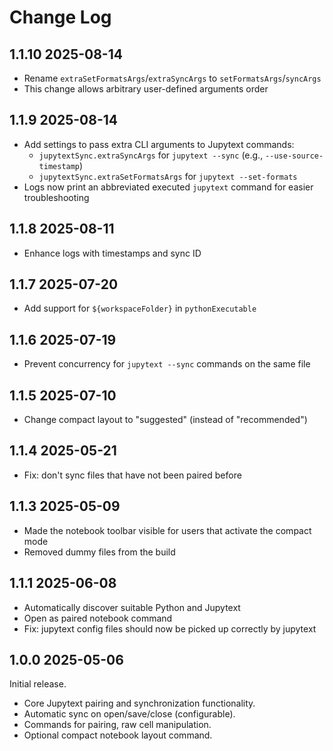 # Change Log

## 1.1.10 2025-08-14

-   Rename `extraSetFormatsArgs`/`extraSyncArgs` to `setFormatsArgs`/`syncArgs`
-   This change allows arbitrary user-defined arguments order

## 1.1.9 2025-08-14

-   Add settings to pass extra CLI arguments to Jupytext commands:
    -   `jupytextSync.extraSyncArgs` for `jupytext --sync` (e.g., `--use-source-timestamp`)
    -   `jupytextSync.extraSetFormatsArgs` for `jupytext --set-formats`
-   Logs now print an abbreviated executed `jupytext` command for easier troubleshooting

## 1.1.8 2025-08-11

-   Enhance logs with timestamps and sync ID

## 1.1.7 2025-07-20

-   Add support for `${workspaceFolder}` in `pythonExecutable`

## 1.1.6 2025-07-19

-   Prevent concurrency for `jupytext --sync` commands on the same file

## 1.1.5 2025-07-10

-   Change compact layout to "suggested" (instead of "recommended")

## 1.1.4 2025-05-21

-   Fix: don't sync files that have not been paired before

## 1.1.3 2025-05-09

-   Made the notebook toolbar visible for users that activate the compact mode
-   Removed dummy files from the build

## 1.1.1 2025-06-08

-   Automatically discover suitable Python and Jupytext
-   Open as paired notebook command
-   Fix: jupytext config files should now be picked up correctly by jupytext

## 1.0.0 2025-05-06

Initial release.

-   Core Jupytext pairing and synchronization functionality.
-   Automatic sync on open/save/close (configurable).
-   Commands for pairing, raw cell manipulation.
-   Optional compact notebook layout command.
